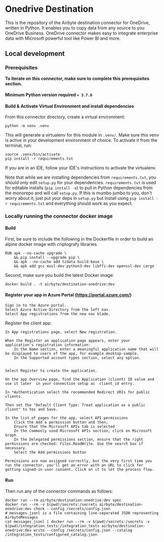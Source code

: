 # Onedrive Destination

This is the repository of the Airbyte destination connector for OneDrive, written in Python. It enables you to copy data from any source to you OneDrive Business.
OneDrive connector makes easy to integrate enterprise data with Microsoft powerful tool like Power BI and more.

## Local development

### Prerequisites
**To iterate on this connector, make sure to complete this prerequisites section.**

#### Minimum Python version required `= 3.7.0`

#### Build & Activate Virtual Environment and install dependencies
From this connector directory, create a virtual environment:
```
python -m venv .venv
```

This will generate a virtualenv for this module in `.venv/`. Make sure this venv is active in your
development environment of choice. To activate it from the terminal, run:
```
source .venv/bin/activate
pip install -r requirements.txt
```
If you are in an IDE, follow your IDE's instructions to activate the virtualenv.

Note that while we are installing dependencies from `requirements.txt`, you should only edit `setup.py` for your dependencies. `requirements.txt` is
used for editable installs (`pip install -e`) to pull in Python dependencies from the monorepo and will call `setup.py`.
If this is mumbo jumbo to you, don't worry about it, just put your deps in `setup.py` but install using `pip install -r requirements.txt` and everything
should work as you expect.



### Locally running the connector docker image

#### Build
First, be sure to include the following in the Dockerfile in order to build an alpine docker image with criptografy libraries.

```
RUN apk --no-cache upgrade \
    && pip install --upgrade pip \
    && apk --no-cache add tzdata build-base \
    && apk add gcc musl-dev python3-dev libffi-dev openssl-dev cargo
```
  

Second, make sure you build the latest Docker image:
```
docker build . -t airbyte/destination-onedrive:dev
```

#### Register your app in Azure Portal (https://portal.azure.com/)

    Sign in to the Azure portal.
    Select Azure Active Directory from the left nav.
    Select App registrations from the new nav blade.

Register the client app:

    In App registrations page, select New registration.

    When the Register an application page appears, enter your application's registration information:
        In the Name section, enter a meaningful application name that will be displayed to users of the app, for example desktop-sample.
        In the Supported account types section, select any option.


    Select Register to create the application.

    On the app Overview page, find the Application (client) ID value and use it later  in your connection setup as  client_id entry.

    In *Authentication select the recommended Redirect URIs for public clients.

    Then set the "Default Client Type: Treat application as a public client" to Yes and Save.

    In the list of pages for the app, select API permissions
        Click the Add a permission button and then,
        Ensure that the Microsoft APIs tab is selected
        In the Commonly used Microsoft APIs section, click on Microsoft Graph
        In the Delegated permissions section, ensure that the right permissions are checked: Files.ReadWrite. Use the search box if necessary.
        Select the Add permissions button

    Permissions are now assigned correctly, but the very first time you run the connector, you'll get an error with an URL to click for getting signed-in user consent. Click on it to let the process flow.  
     

#### Run
Then run any of the connector commands as follows:
```
docker run --rm airbyte/destination-onedrive:dev spec
docker run --rm -v $(pwd)/secrets:/secrets airbyte/destination-onedrive:dev check --config /secrets/config.json
# messages.jsonl is a file containing line-separated JSON representing AirbyteMessages
cat messages.jsonl | docker run --rm -v $(pwd)/secrets:/secrets -v $(pwd)/integration_tests:/integration_tests airbyte/destination-onedrive:dev write --config /secrets/config.json --catalog /integration_tests/configured_catalog.json
```
